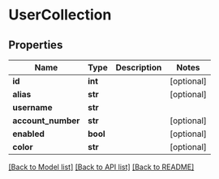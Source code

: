# UserCollection

## Properties
Name | Type | Description | Notes
------------ | ------------- | ------------- | -------------
**id** | **int** |  | [optional] 
**alias** | **str** |  | [optional] 
**username** | **str** |  | 
**account_number** | **str** |  | [optional] 
**enabled** | **bool** |  | [optional] 
**color** | **str** |  | [optional] 

[[Back to Model list]](../README.md#documentation-for-models) [[Back to API list]](../README.md#documentation-for-api-endpoints) [[Back to README]](../README.md)

